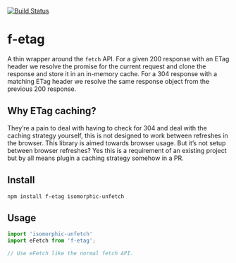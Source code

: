 [![Build Status](https://travis-ci.org/export-mike/f-etag.svg?branch=master)](https://travis-ci.org/export-mike/f-etag)
# f-etag

A thin wrapper around the `fetch` API. For a given 200 response with an ETag header we resolve the promise for the current request and clone the response and store it in an in-memory cache. For a 304 response with a matching ETag header we resolve the same response object from the previous 200 response.

## Why ETag caching?

They’re a pain to deal with having to check for 304 and deal with the caching strategy yourself, this is not designed to work between refreshes in the browser. This library is aimed towards browser usage. But it’s not setup between browser refreshes? Yes this is a requirement of an existing project but by all means plugin a caching strategy somehow in a PR.

## Install

```shell
npm install f-etag isomorphic-unfetch
```

## Usage

```js
import 'isomorphic-unfetch'
import eFetch from 'f-etag';

// Use eFetch like the normal fetch API.
```
